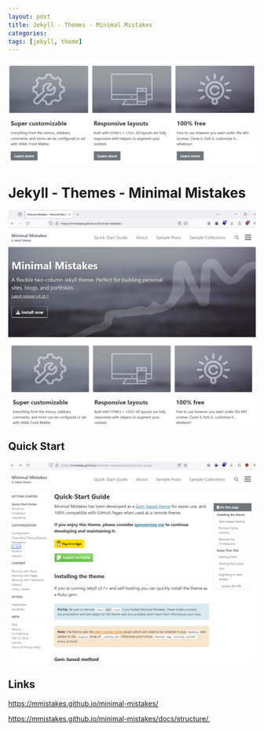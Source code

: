 ```yaml
---
layout: post
title: Jekyll - Themes - Minimal Mistakes
categories: 
tags: [jekyll, theme]
---
```


![](../pics/2024-05-17-jekyll-themes_image_1_20240517170206.png)

# Jekyll - Themes - Minimal Mistakes

![](../pics/2024-05-17-jekyll-themes_image_2_20240517170206.png)

## Quick Start 

![](../pics/2024-05-17-jekyll-themes_image_3_20240517170206.png)
## Links 

https://mmistakes.github.io/minimal-mistakes/ 

https://mmistakes.github.io/minimal-mistakes/docs/structure/,
